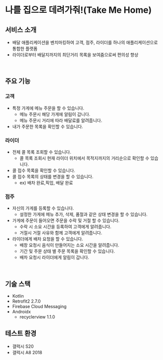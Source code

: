 # 나를 집으로 데려가줘!(Take Me Home)

## 서비스 소개

- 배달 애플리케이션을 벤치마킹하여 고객, 점주, 라이더를 하나의 애플리케이션으로 통합한 플랫폼
- 라이더로부터 배달지까지의 최단거리 목록을 보여줌으로써 편의성 향상

</br >

## 주요 기능

### 고객

- 특정 가게에 메뉴 주문을 할 수 있습니다.
  - 메뉴 주문시 해당 가게에 알림이 갑니다.
  - 메뉴 주문시 거리에 따라 배달료를 알려줍니다.
- 내가 주문한 목록을 확인할 수 있습니다.

### 라이더

- 전체 콜 목록 조회할 수 있습니다.
  - 콜 목록 조회시 현재 라이더 위치에서 목적지까지의 거리순으로 확인할 수 있습니다.
- 콜 접수 목록을 확인할 수 있습니다.
- 콜 접수 목록의 상태를 변경을 할 수 있습니다.
  - ex) 배차 완료,픽업, 배달 완료

### 점주

- 자신의 가게를 등록할 수 있습니다.
  - 설정한 가게에 메뉴 추가, 삭제, 품절과 같은 상태 변경을 할 수 있습니다.
- 가게에 주문이 들어오면 주문을 수락 및 거절 할 수 있습니다.
  - 수락 시 소요 시간을 등록하여 고객에게 알려줍니다.
  - 거절시 거절 사유와 함께 고객에게 알려줍니다.
- 라이더에게 배차 요청을 할 수 있습니다.
  - 배창 요청시 음식이 만들어지는 소요 시간을 알려줍니다.
  - 기간 및 주문 상태 별 주문 목록을 확인할 수 있습니다.
  - 배차 요청시 라이더에게 알림이 갑니다.

</br >

## 기술 스택

- Kotlin
- Retrofit2 2.7.0
- Firebase Cloud Messaging
- Androidx
  - recyclerview 1.1.0

## 테스트 환경

- 갤럭시 S20
- 갤럭시 A8 2018
